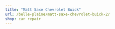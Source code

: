 ```yaml
---
title: "Matt Saxe Chevrolet Buick"
url: /belle-plaine/matt-saxe-chevrolet-buick-2/
shop: car repair
---
```

